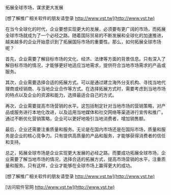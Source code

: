 拓展全球市场，谋求更大发展

[想了解推广相关软件的朋友请登录 http://www.vst.tw](http://www.vst.tw)

在当今全球化的时代，企业要想实现更大的发展，必须要有更广阔的市场，而拓展全球市场就成为了一个必经之路。随着国际贸易的不断发展和全球化的加速推进，越来越多的企业开始意识到了拓展国际市场的重要性。那么，如何拓展全球市场呢？

首先，企业需要了解目标市场的文化、经济、法律等方面的背景信息。只有深入了解目标市场的情况，才能够更好地适应当地需求，提供符合当地市场需求的产品或服务。

其次，企业需要选择合适的拓展方式。可以是通过建立海外分支机构、寻找当地代理商或经销商、与当地企业合作等方式。在选择拓展方式时，需要考虑到当地市场的特点以及企业的资源和能力，选择最适合自己的方式。

再次，企业需要提高市场营销的水平。这包括制定针对当地市场的营销策略，对产品或服务进行本地化改进，以及运用当地媒体和社交网络等渠道进行宣传和推广。通过不断优化营销策略，企业可以更好地吸引当地消费者，增加销售额。

最后，企业还需要注重质量和服务。无论是在国内市场还是在国际市场，质量和服务是企业的核心竞争力。只有提供高质量的产品和服务，才能够获得消费者的信任和支持。

总之，拓展全球市场是企业实现更大发展的必经之路。而要成功拓展全球市场，企业需要了解当地市场的情况，选择合适的拓展方式，提高市场营销的水平，注重质量和服务。只有这样，企业才能够在全球市场上赢得更大的成功。

[想了解推广相关软件的朋友请登录 http://www.vst.tw](http://www.vst.tw)


[访问软件官网 http://www.vst.tw](http://www.vst.tw)
